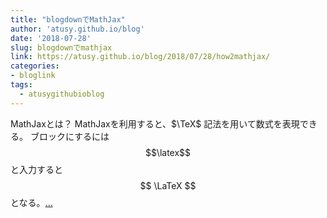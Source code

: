 ```yaml
---
title: "blogdownでMathJax"
author: 'atusy.github.io/blog'
date: '2018-07-28'
slug: blogdownでmathjax
link: https://atusy.github.io/blog/2018/07/28/how2mathjax/
categories:
- bloglink
tags:
  - atusygithubioblog
---
```


MathJaxとは？ MathJaxを利用すると、$\TeX$ 記法を用いて数式を表現できる。 ブロックにするには $$\latex$$ と入力すると $$ \LaTeX $$ となる。[... <i class="fas fa-external-link-alt"></i>](https://atusy.github.io/blog/2018/07/28/how2mathjax/)

